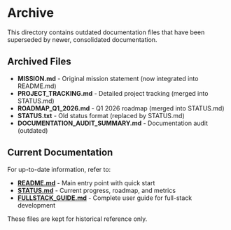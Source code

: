 # Archive

This directory contains outdated documentation files that have been superseded by newer, consolidated documentation.

## Archived Files

- **MISSION.md** - Original mission statement (now integrated into README.md)
- **PROJECT_TRACKING.md** - Detailed project tracking (merged into STATUS.md)
- **ROADMAP_Q1_2026.md** - Q1 2026 roadmap (merged into STATUS.md)
- **STATUS.txt** - Old status format (replaced by STATUS.md)
- **DOCUMENTATION_AUDIT_SUMMARY.md** - Documentation audit (outdated)

## Current Documentation

For up-to-date information, refer to:

- **[README.md](../README.md)** - Main entry point with quick start
- **[STATUS.md](../STATUS.md)** - Current progress, roadmap, and metrics
- **[FULLSTACK_GUIDE.md](../FULLSTACK_GUIDE.md)** - Complete user guide for full-stack development

These files are kept for historical reference only.
